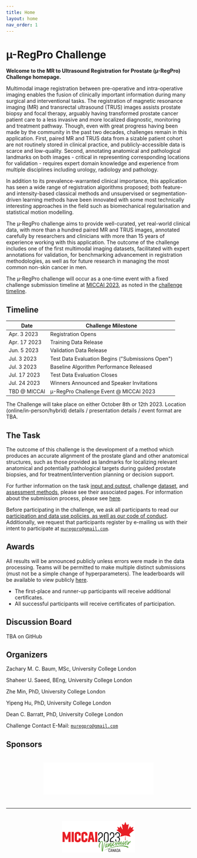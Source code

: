 ```yaml
---
title: Home
layout: home
nav_order: 1
---
```


# &micro;-RegPro Challenge

**Welcome to the MR to Ultrasound Registration for Prostate (&micro;-RegPro) Challenge homepage.**

Multimodal image registration between pre-operative and intra-operative imaging enables the fusion of clinically important information during many surgical and interventional tasks. The registration of magnetic resonance imaging (MR) and transrectal ultrasound (TRUS) images assists prostate biopsy and focal therapy, arguably having transformed prostate cancer patient care to a less invasive and more localized diagnostic, monitoring and treatment pathway. Though, even with great progress having been made by the community in the past two decades, challenges remain in this application. First, paired MR and TRUS data from a sizable patient cohort are not routinely stored in clinical practice, and publicly-accessible data is scarce and low-quality. Second, annotating anatomical and pathological landmarks on both images - critical in representing corresponding locations for validation - requires expert domain knowledge and experience from multiple disciplines including urology, radiology and pathology.

In addition to its prevalence-warranted clinical importance, this application has seen a wide range of registration algorithms proposed; both feature- and intensity-based classical methods and unsupervised or segmentation-driven learning methods have been innovated with some most technically interesting approaches in the field such as biomechanical regularisation and statistical motion modelling.

The &micro;-RegPro challenge aims to provide well-curated, yet real-world clinical data, with more than a hundred paired MR and TRUS images, annotated carefully by researchers and clinicians with more than 15 years of experience working with this application. The outcome of the challenge includes one of the first multimodal imaging datasets, facilitated with expert annotations for validation, for benchmarking advancement in registration methodologies, as well as for future research in managing the most common non-skin cancer in men.

The &micro;-RegPro challenge will occur as a one-time event with a fixed challenge submission timeline at [MICCAI 2023](https://conferences.miccai.org/2023/en/), as noted in the [challenge timeline](#timeline).

## Timeline

| Date          | Challenge Milestone                              |
| ------------- | ------------------------------------------------ |
| Apr. 3 2023   | Registration Opens                               |
| Apr. 17 2023  | Training Data Release                            |
| Jun. 5 2023   | Validation Data Release                          |
| Jul. 3 2023   | Test Data Evaluation Begins ("Submissions Open") |
| Jul. 3 2023   | Baseline Algorithm Performance Released          |
| Jul. 17 2023  | Test Data Evaluation Closes                      |
| Jul. 24 2023  | Winners Announced and Speaker Invitations        |
| TBD @ MICCAI  | &micro;-RegPro Challenge Event @ MICCAI 2023     |

The Challenge will take place on either October 8th or 12th 2023. Location (online/in-person/hybrid) details / presentation details / event format are TBA. 

## The Task

The outcome of this challenge is the development of a method which produces an accurate alignment of the prostate gland and other anatomical structures, such as those provided as landmarks for localizing relevant anatomical and potentially pathological targets during guided prostate biopsies, and for treatment/intervention planning or decision support.

For further information on the task [input and output](task.html), challenge [dataset](data.html), and [assessment methods](assessment.html), please see their associated pages. For information about the submission process, please see [here](submission.html).

Before participating in the challenge, we ask all participants to read our [participation and data use policies, as well as our code of conduct](policies.html). Additionally, we request that participants register by e-mailing us with their intent to participate at [`muregpro@gmail.com`](mailto:muregpro@gmail.com).

## Awards

All results will be announced publicly unless errors were made in the data processing. Teams will be permitted to make multiple distinct submissions (must not be a simple change of hyperparameters). The leaderboards will be available to view publicly [here](leaderboard.html).

- The first-place and runner-up participants will receive additional certificates.
- All successful participants will receive certificates of participation.

## Discussion Board 

TBA on GitHub

## Organizers

Zachary M. C. Baum, MSc, University College London

Shaheer U. Saeed, BEng, University College London

Zhe Min, PhD, University College London

Yipeng Hu, PhD, University College London

Dean C. Barratt, PhD, University College London

Challenge Contact E-Mail: [`muregpro@gmail.com`](mailto:muregpro@gmail.com)
## Sponsors

<div align=center>
  <a href="https://www.ucl.ac.uk/interventional-surgical-sciences/wellcome-epsrc-centre-interventional-and-surgical-sciences-weiss" target="_blank"><img style="padding: 20px;" src="img/weiss.png" width=300px></a>
</div>

---

<div align=center>
  <a href="https://conferences.miccai.org/2023/" target="_blank"><img style="padding: 20px;" src="img/miccai2023-logo.png" width=200px></a>
</div>